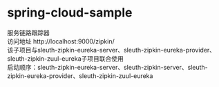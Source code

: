 # spring-cloud-sample

服务链路跟踪器<br>
访问地址 http://localhost:9000/zipkin/ <br>
该子项目与sleuth-zipkin-eureka-server、sleuth-zipkin-eureka-provider、sleuth-zipkin-zuul-eureka子项目联合使用<br>
启动顺序：sleuth-zipkin-eureka-server、sleuth-zipkin-server、sleuth-zipkin-eureka-provider、sleuth-zipkin-zuul-eureka<br>
